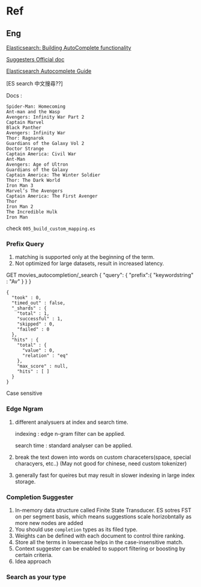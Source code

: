 # Ref

## Eng

[Elasticsearch: Building AutoComplete functionality](https://taranjeet.medium.com/elasticsearch-building-autocomplete-functionality-494fcf81a7cf)

[Suggesters Official doc](https://www.elastic.co/guide/en/elasticsearch/reference/current/search-suggesters.html)

[Elasticsearch Autocomplete Guide](https://opster.com/elasticsearch-glossary/elasticsearch-auto-complete-guide/)

[ES search 中文搜尋??]

Docs :
```
Spider-Man: Homecoming
Ant-man and the Wasp
Avengers: Infinity War Part 2
Captain Marvel
Black Panther
Avengers: Infinity War
Thor: Ragnarok
Guardians of the Galaxy Vol 2
Doctor Strange
Captain America: Civil War
Ant-Man
Avengers: Age of Ultron
Guardians of the Galaxy
Captain America: The Winter Soldier
Thor: The Dark World
Iron Man 3
Marvel’s The Avengers
Captain America: The First Avenger
Thor
Iron Man 2
The Incredible Hulk
Iron Man

```

check `005_build_custom_mapping.es`

### Prefix Query
1. matching is supported only at the beginning of the term.
2. Not optimized for large datasets, result in increased latency.

GET movies_autocompletion/_search
{
  "query": {
    "prefix":{
      "keywordstring" : "Av"
    }
  }
}

```
{
  "took" : 0,
  "timed_out" : false,
  "_shards" : {
    "total" : 1,
    "successful" : 1,
    "skipped" : 0,
    "failed" : 0
  },
  "hits" : {
    "total" : {
      "value" : 0,
      "relation" : "eq"
    },
    "max_score" : null,
    "hits" : [ ]
  }
}

```

Case sensitive



### Edge Ngram

1. different analysuers at index and search time.

	indexing : edge n-gram filter can be applied.

	search time : standard analyser can be applied.

2. break the text dowen into words on custom characeters(space, special characyers, etc..) (May not good for chinese, need custom tokenizer)

3. generally fast for queires but may result in slower indexing in large index storage.


### Completion Suggester

1. In-memory data structure called Finite State Transducer. ES sotres FST on per segment basis, which means suggestions scale horizobntally as more new nodes are added
2. You should use `completion` types as its filed type.
3. Weights can be defined with each document to control thire ranking.
4. Store all the terms in lowercase helps in the case-insensitive match.
5. Context suggester can be enabled to support filtering or boosting by certain criteria.
6. Idea approach

### Search as your type
